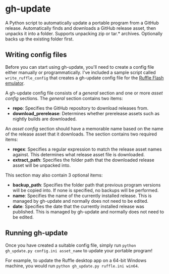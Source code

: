 # gh-update
A Python script to automatically update a portable program from a GitHub release. Automatically finds and downloads a GitHub release asset, then unpacks it into a folder. Supports unpacking zip or tar.* archives. Optionally backs up the existing folder first.

## Writing config files
Before you can start using gh-update, you'll need to create a config file either manually or programmatically. I've included a sample script called `write_ruffle_config` that creates a gh-update config file for the [Ruffle Flash emulator](https://ruffle.rs/).

A gh-update config file consists of a *general* section and one or more *asset config* sections. The *general* section contains two items:
- **repo**: Specifies the GitHub repository to download releases from.
- **download_prerelease**: Determines whether prerelease assets such as nightly builds are downloaded.

An *asset config* section should have a memorable name based on the name of the release asset that it downloads. The section contains two required items:
- **regex**: Specifies a regular expression to match the release asset names against. This determines what release asset file is downloaded.
- **extract_path**: Specifies the folder path that the downloaded release asset will be unpacked into.

This section may also contain 3 optional items:
- **backup_path**: Specifies the folder path that previous program versions will be copied into. If none is specified, no backups will be performed.
- **name**: Specifies the name of the currently installed release. This is managed by gh-update and normally does not need to be edited.
- **date**: Specifies the date that the currently installed release was published. This is managed by gh-update and normally does not need to be edited.

## Running gh-update
Once you have created a suitable config file, simply run `python gh_update.py config.ini asset_name` to update your portable program!

For example, to update the Ruffle desktop app on a 64-bit Windows machine, you would run `python gh_update.py ruffle.ini win64`.

